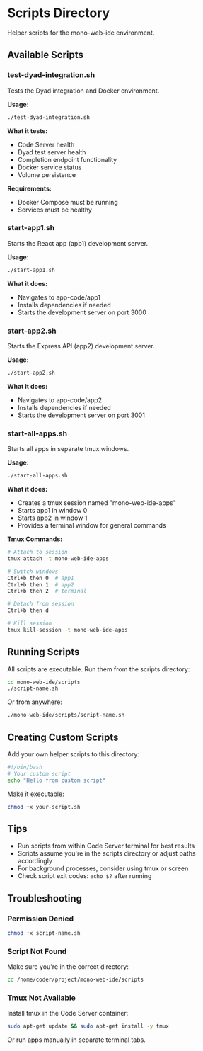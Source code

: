 # Scripts Directory

Helper scripts for the mono-web-ide environment.

## Available Scripts

### test-dyad-integration.sh

Tests the Dyad integration and Docker environment.

**Usage:**
```bash
./test-dyad-integration.sh
```

**What it tests:**
- Code Server health
- Dyad test server health
- Completion endpoint functionality
- Docker service status
- Volume persistence

**Requirements:**
- Docker Compose must be running
- Services must be healthy

### start-app1.sh

Starts the React app (app1) development server.

**Usage:**
```bash
./start-app1.sh
```

**What it does:**
- Navigates to app-code/app1
- Installs dependencies if needed
- Starts the development server on port 3000

### start-app2.sh

Starts the Express API (app2) development server.

**Usage:**
```bash
./start-app2.sh
```

**What it does:**
- Navigates to app-code/app2
- Installs dependencies if needed
- Starts the development server on port 3001

### start-all-apps.sh

Starts all apps in separate tmux windows.

**Usage:**
```bash
./start-all-apps.sh
```

**What it does:**
- Creates a tmux session named "mono-web-ide-apps"
- Starts app1 in window 0
- Starts app2 in window 1
- Provides a terminal window for general commands

**Tmux Commands:**
```bash
# Attach to session
tmux attach -t mono-web-ide-apps

# Switch windows
Ctrl+b then 0  # app1
Ctrl+b then 1  # app2
Ctrl+b then 2  # terminal

# Detach from session
Ctrl+b then d

# Kill session
tmux kill-session -t mono-web-ide-apps
```

## Running Scripts

All scripts are executable. Run them from the scripts directory:

```bash
cd mono-web-ide/scripts
./script-name.sh
```

Or from anywhere:

```bash
./mono-web-ide/scripts/script-name.sh
```

## Creating Custom Scripts

Add your own helper scripts to this directory:

```bash
#!/bin/bash
# Your custom script
echo "Hello from custom script"
```

Make it executable:
```bash
chmod +x your-script.sh
```

## Tips

- Run scripts from within Code Server terminal for best results
- Scripts assume you're in the scripts directory or adjust paths accordingly
- For background processes, consider using tmux or screen
- Check script exit codes: `echo $?` after running

## Troubleshooting

### Permission Denied

```bash
chmod +x script-name.sh
```

### Script Not Found

Make sure you're in the correct directory:
```bash
cd /home/coder/project/mono-web-ide/scripts
```

### Tmux Not Available

Install tmux in the Code Server container:
```bash
sudo apt-get update && sudo apt-get install -y tmux
```

Or run apps manually in separate terminal tabs.
